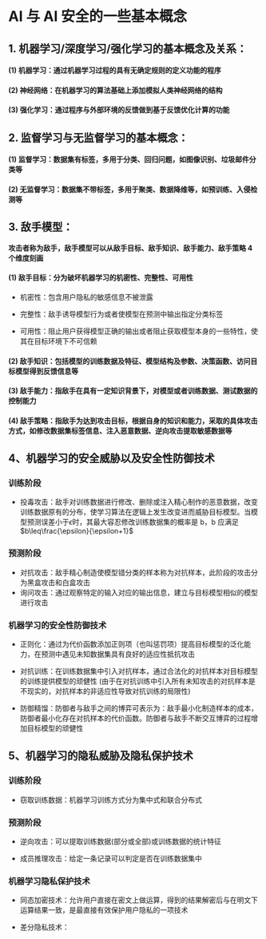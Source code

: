 # AI 与 AI 安全的一些基本概念

## 1. 机器学习/深度学习/强化学习的基本概念及关系：

#### (1) 机器学习：通过机器学习过程的具有无确定规则的定义功能的程序

#### (2) 神经网络：在机器学习的算法基础上添加模拟人类神经网络的结构

#### (3) 强化学习：通过程序与外部环境的反馈做到基于反馈优化计算的功能

## 2. 监督学习与无监督学习的基本概念：

#### (1) 监督学习：数据集有标签，多用于分类、回归问题，如图像识别、垃圾邮件分类等

#### (2) 无监督学习：数据集不带标签，多用于聚类、数据降维等，如预训练、入侵检测等

## 3. 敌手模型：

**攻击者称为敌手，敌手模型可以从敌手目标、敌手知识、敌手能力、敌手策略 4 个维度刻画**

#### (1) 敌手目标：分为破坏机器学习的机密性、完整性、可用性

- 机密性：包含用户隐私的敏感信息不被泄露

- 完整性：敌手诱导模型行为或者使模型在预测中输出指定分类标签

- 可用性：阻止用户获得模型正确的输出或者阻止获取模型本身的一些特性，使其在目标环境下不可信赖

#### (2) 敌手知识：包括模型的训练数据及特征、模型结构及参数、决策函数、访问目标模型得到反馈信息等

#### (3) 敌手能力：指敌手在具有一定知识背景下，对模型或者训练数据、测试数据的控制能力

#### (4) 敌手策略：指敌手为达到攻击目标，根据自身的知识和能力，采取的具体攻击方式，如修改数据集标签信息、注入恶意数据、逆向攻击提取敏感数据等

## 4、机器学习的安全威胁以及安全性防御技术

### 训练阶段

- 投毒攻击：敌手对训练数据进行修改、删除或注入精心制作的恶意数据，改变训练数据原有的分布，使学习算法在逻辑上发生改变进而威胁目标模型。当模型预测误差小于$\epsilon$时，其最大容忍修改训练数据集的概率是 b，b 应满足$b\leq\frac{\epsilon}{\epsilon+1}$

### 预测阶段

- 对抗攻击：敌手精心制造使模型错分类的样本称为对抗样本，此阶段的攻击分为黑盒攻击和白盒攻击
- 询问攻击：通过观察特定的输入对应的输出信息，建立与目标模型相似的模型进行攻击

### 机器学习的安全性防御技术

- 正则化：通过为代价函数添加正则项（也叫惩罚项）提高目标模型的泛化能力，在预测中遇见未知数据集具有良好的适应性抵抗攻击

- 对抗训练：在训练数据集中引入对抗样本，通过合法化的对抗样本对目标模型的训练提供模型的顽健性 (由于在对抗训练中引入所有未知攻击的对抗样本是不现实的，对抗样本的非适应性导致对抗训练的局限性)

- 防御精馏：防御者与敌手之间的博弈可表示为：敌手最小化制造样本的成本，防御者最小化存在对抗样本的代价函数。防御者与敌手不断交互博弈的过程增加目标模型的顽健性

## 5、机器学习的隐私威胁及隐私保护技术

### 训练阶段

- 窃取训练数据：机器学习训练方式分为集中式和联合分布式

### 预测阶段

- 逆向攻击：可以提取训练数据(部分或全部)或训练数据的统计特征

- 成员推理攻击：给定一条记录可以判定是否在训练数据集中

### 机器学习隐私保护技术

- 同态加密技术：允许用户直接在密文上做运算，得到的结果解密后与在明文下运算结果一致，是最直接有效保护用户隐私的一项技术

- 差分隐私技术：
